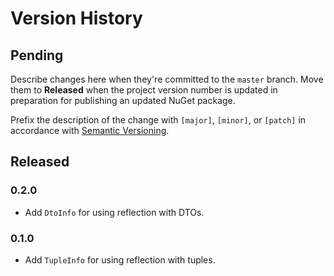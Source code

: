 # Version History

## Pending

Describe changes here when they're committed to the `master` branch. Move them to **Released** when the project version number is updated in preparation for publishing an updated NuGet package.

Prefix the description of the change with `[major]`, `[minor]`, or `[patch]` in accordance with [Semantic Versioning](https://semver.org/).

## Released

### 0.2.0

* Add `DtoInfo` for using reflection with DTOs.

### 0.1.0

* Add `TupleInfo` for using reflection with tuples.
